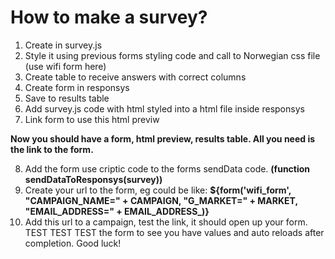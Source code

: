 # How to make a survey?

1. Create in survey.js
2. Style it using previous forms styling code and call to Norwegian css file (use wifi form here)
3. Create table to receive answers with correct columns
4. Create form in responsys
5. Save to results table
6. Add survey.js code with html styled into a html file inside responsys
7. Link form to use this html previw

**Now you should have a form, html preview, results table. All you need is the link to the form.**

8. Add the form use criptic code to the forms sendData code. **(function sendDataToResponsys(survey))**
9. Create your url to the form, eg could be like:
**${form('wifi_form', "CAMPAIGN_NAME=" + CAMPAIGN, "G_MARKET=" + MARKET, "EMAIL_ADDRESS=" + EMAIL_ADDRESS_)}**
10. Add this url to a campaign, test the link, it should open up your form. TEST TEST TEST the form to see you have values and auto reloads after completion. Good luck!
